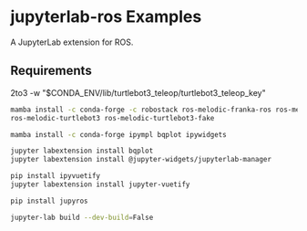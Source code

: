 # jupyterlab-ros Examples

A JupyterLab extension for ROS.

## Requirements

2to3 -w "$CONDA_ENV/lib/turtlebot3_teleop/turtlebot3_teleop_key"


```bash
mamba install -c conda-forge -c robostack ros-melodic-franka-ros ros-melodic-interactive-marker-tutorials ros-melodic-teb-local-planner 
ros-melodic-turtlebot3 ros-melodic-turtlebot3-fake

mamba install -c conda-forge ipympl bqplot ipywidgets

jupyter labextension install bqplot
jupyter labextension install @jupyter-widgets/jupyterlab-manager

pip install ipyvuetify
jupyter labextension install jupyter-vuetify

pip install jupyros

jupyter-lab build --dev-build=False
```